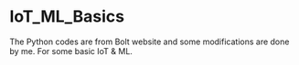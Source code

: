 # IoT_ML_Basics

The Python codes are from Bolt website and some modifications are done by me. For some basic IoT & ML.
